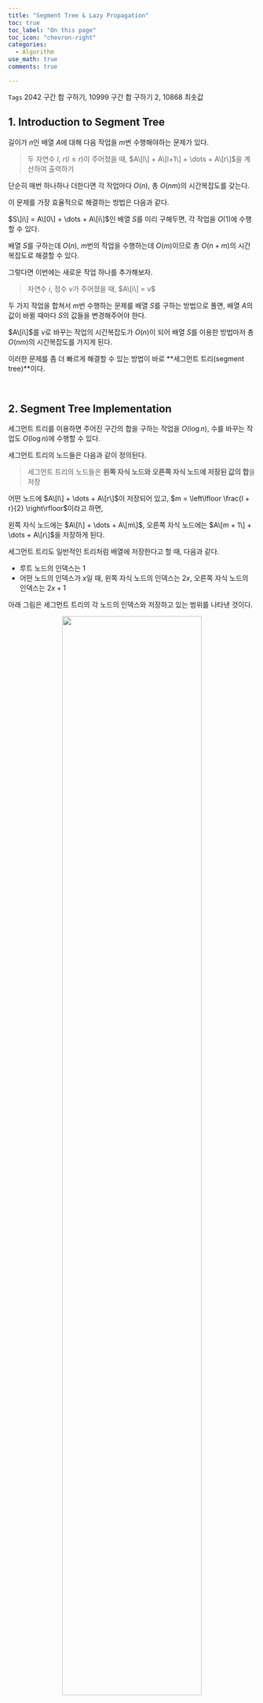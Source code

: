```yaml
---
title: "Segment Tree & Lazy Propagation"
toc: true
toc_label: "On this page"
toc_icon: "chevron-right"
categories:
  - Algorithm
use_math: true
comments: true

---
```


`Tags` 2042 구간 합 구하기, 10999 구간 합 구하기 2, 10868 최솟값

## 1. Introduction to Segment Tree

길이가 $n$인 배열 $A$에 대해 다음 작업을 $m$번 수행해야하는 문제가 있다.

> 두 자연수 $l$, $r$($l \leq r$)이 주어졌을 때, $A\[l\] + A\[l+1\] + \dots + A\[r\]$을 계산하여 출력하기

단순히 매번 하나하나 더한다면 각 작업마다 $O(n)$, 총 $O(nm)$의 시간복잡도를 갖는다.

이 문제를 가장 효율적으로 해결하는 방법은 다음과 같다.

$S\]i\] = A\[0\] + \dots + A\[i\]$인 배열 $S$를 미리 구해두면, 각 작업을 $O(1)$에 수행할 수 있다.

배열 $S$를 구하는데 $O(n)$, $m$번의 작업을 수행하는데 $O(m)$이므로 총 $O(n + m)$의 시간복잡도로 해결할 수 있다.

그렇다면 이번에는 새로운 작업 하나를 추가해보자.

> 자연수 $i$, 정수 $v$가 주어졌을 때, $A\[i\] = v$

두 가지 작업을 합쳐서 $m$번 수행하는 문제를 배열 $S$를 구하는 방법으로 풀면, 배열 $A$의 값이 바뀔 때마다 $S$의 값들을 변경해주어야 한다.

$A\[i\]$를 $v$로 바꾸는 작업의 시간복잡도가 $O(n)$이 되어 배열 $S$를 이용한 방법마저 총 $O(nm)$의 시간복잡도를 가지게 된다.

이러한 문제를 좀 더 빠르게 해결할 수 있는 방법이 바로 **세그먼트 트리(segment tree)**이다.

<br/>

## 2. Segment Tree Implementation

세그먼트 트리를 이용하면 주어진 구간의 합을 구하는 작업을 $O(\log n)$, 수를 바꾸는 작업도 $O(\log n)$에 수행할 수 있다.

세그먼트 트리의 노드들은 다음과 같이 정의된다.

> 세그먼트 트리의 노드들은 **왼쪽 자식 노드와 오른쪽 자식 노드에 저장된 값의 합**을 저장

어떤 노드에 $A\[l\] + \dots + A\[r\]$이 저장되어 있고, $m = \left\lfloor \frac{l + r}{2} \right\rfloor$이라고 하면,

왼쪽 자식 노드에는 $A\[l\] + \dots + A\[m\]$, 오른쪽 자식 노드에는 $A\[m + 1\] + \dots + A\[r\]$을 저장하게 된다.

세그먼트 트리도 일반적인 트리처럼 배열에 저장한다고 할 때, 다음과 같다.

- 루트 노드의 인덱스는 1
- 어떤 노드의 인덱스가 $x$일 때, 왼쪽 자식 노드의 인덱스는 $2x$, 오른쪽 자식 노드의 인덱스는 $2x + 1$

아래 그림은 세그먼트 트리의 각 노드의 인덱스와 저장하고 있는 범위를 나타낸 것이다.

<center><img src="https://user-images.githubusercontent.com/88201512/153126398-195894ad-e55c-445d-8241-6254f29da5a1.jpg" width="75%" height="75%"></center>

이제 세그먼트 트리를 C++로 구현해보자.

---

### 2-1. Build Segment Tree

세그먼트 트리를 생성하는 코드는 다음과 같다.

```cpp
int buildSegtree(vector<int>& A, vector<int>& tree, int n, int s, int e)
{
    if (s == e) return tree[n] = a[s];
    
    int m = (s + e) / 2;
    return tree[n] = buildSegtree(a, tree, 2 * n, s, m) + buildSegtree(a, tree, 2 * n + 1, m + 1, e);
}
```

- `A`: 부분합을 구해야하는 벡터
- `tree`: 세그먼트 트리를 저장할 벡터
- `n`: 현재 탐색중인 노드의 인덱스
- `s, e`: `tree[n]`에 해당하는 구간

---

### 2-2. Get Sum

앞선 코드로 구현한 트리에서 $O(\log n)$에 부분합을 구하는 함수를 구현해보자.

현재 탐색 중인 노드를 $n$, 해당하는 구간을 $s$부터 $e$, 그리고 부분합을 구하고자 하는 구간을 $l$부터 $r$이라고 하면 다음과 같이 세 가지 케이스로 나눌 수 있다.

1. $\[l, r\]$와 $\[s, e\]$가 겹치지 않는 경우
2. $\[l, r\]$가 $\[s, e\]$를 완전히 포함하는 경우
3. $\[l, r\]$와 $\[s, e\]$가 겹쳐져 있는 경우(2번 경우 제외)

첫 번째 경우는 두 구간이 전혀 겹치지 않으므로 0을 반환한다.

두 번째 경우는 현재 탐색 중인 노드에 해당하는 구간이 구하고자 하는 구간에 포함되므로 `tree[n]`을 반환한다.

마지막 경우는 왼쪽 자식 노드와 오른쪽 자식 노드에 대해 탐색을 이어간다.

```cpp
int _sum(vector<int>& tree, int n, int s, int e, int l, int r)
{
    if (e < l || r < s) return 0;
    if (l <= s && e <= r) return tree[n];
    
    int m = (s + e) / 2;
    return _sum(tree, 2 * n, s, m, l, r) + _sum(tree, 2 * n + 1, m + 1, e, l ,r);
}
```

---

### 2-3. Update Value

마지막으로 배열 $A$의 값을 업데이트하는 작업을 $O(\log n)$에 수행하는 함수를 구현해보자.

어떤 $i$에 대해 $A\[i\]$의 값을 바꾸면 $i$가 포함된 구간들의 값을 모두 바꾸어주어야 한다.

```cpp
void _update(vector<int>& tree, int n, int s, int e, int i, int diff)
{
    if (i < s || e < i) return;
    
    tree[n] += diff;
    if (s != e)
    {
        int m = (s + e) / 2;
        _update(tree, 2 * n, s, m, diff);
        _update(tree, 2 * n + 1, m + 1, e, diff);
    }
}
```

> 주의: 배열 $A$의 값을 바꾸어주어야 한다!

<br/>

## 3. Lazy Propagation

만약 어떤 하나의 수를 업데이트하는 것이 아니라 **어떤 구간에 속하는 수들을 모두 업데이트**해야한다면 어떻게 될까?

앞서 구현한 방법으로는 하나의 수를 업데이트하는데 $O(\log n)$이기 때문에 구간 업데이트를 한 번 수행하는데 $O(n \log n)$이 걸린다.

**Lazy propagation**은 구간에 속하는 수들을 하나씩 업데이트하는 것이 아닌, **구간의 대표 노드를 업데이트**해서 $O(\log n)$에 수행하는 방법이다.

---

### 3-1. Algorithm

세그먼트 트리의 어떤 노드 $n$이 나타내는 구간을 $s$부터 $e$라고 하자.

$s$부터 $e$까지의 구간에 어떤 값 $d$가 더해졌다는 정보를 $lazy\[n\] = d$로 표현할 것이다.

이 정보를 처리해서 세그먼트 트리에 저장된 값을 업데이트하는 과정은 다음과 같다.

1. 노드 $n$에 저장된 값인 $tree\[n\]$에는 $(e - s + 1) \times lazy\[n\]$를 더해준다.
2. 노드 $n$이 리프 노드이면($s = e$) 더 이상 정보를 전파할 곳이 없으므로 종료.
3. 노드 $n$이 리프 노드가 아니면, 해당 노드의 왼쪽 자식 노드와 오른쪽 자식 노드에 업데이트 정보를 전파해준다.
4. 업데이트 정보가 여러 번 적용되는 것을 방지하기 위해 $lazy\[n\]$의 값을 0으로 바꾸어준다.

위 과정만 보면, 트리를 DFS로 탐색하면서 업데이트된 구간과 겹치는 모든 노드에 정보를 전파하는 것처럼 보일 것이다.

그런데 해당되는 모든 노드를 업데이트하는 것은 결국 $O(n \log n)$이라서 하나씩 업데이트하는 것과 별반 다르지 않다는 사실을 알 수 있다.

이는 **정보를 게으르게 전파함으로써** 해결할 수 있다.

이게 무슨 말이냐면, 다음을 만족하는 **구간의 대표 노드에게만 정보를 전파**해두라는 의미이다.

> 업데이트한 구간을 $l, r$($l \leq r$), 노드 $n$에 해당하는 구간을 $s, e$($s \leq e$)라고 하면 구간 대표 노드는 다음을 만족한다.
> 
> \begin{aligned}
> l \leq s, e \leq r
> \end{aligned}
> 
> 즉, 업데이트한 구간에 완전히 포함되는 노드를 뜻한다.

그렇다면 이 정보를 **언제** 자식 노드들에 전파할까?

바로 **해당 노드 또는 해당 노드의 자손 노드의 값이 필요할 때** 업데이트를 적용해주면서 전파하게 된다.

예를 들어 $n = 10$인 세그먼트 트리에서 구간 $\[2, 7\]$에 업데이트를 해주면 다음과 같다.

<center><img src="https://user-images.githubusercontent.com/88201512/153135286-107d3e91-9870-4170-b5e2-f644d7019824.jpg" width="70%" height="70%"></center>

이처럼 굳이 노드에 저장된 값을 업데이트할 필요가 없으면, 구간의 대표 노드들에만 업데이트 정보를 저장해두는 것이다.

여기서 만약 구간 $\[3, 5\]$의 부분합을 구하는 명령이 주어지면 아래와 같은 순서로 전파된다.

<center><img src="https://user-images.githubusercontent.com/88201512/153135748-15036f48-12f4-4a26-b56e-99635a34bc0f.jpg" width="80%" height="80%"></center>

지금도 필요한 노드의 값만 업데이트해주는 것을 알 수 있다.

---

### 3-2. Implementation

이제 lazy propagation을 적용한 세그먼트 트리를 구현해보자.

먼저, 노드 $n$에 업데이트 정보 $lazy\[n\]$을 적용하고 자식 노드들로 전파하는 함수를 구현하였다.

```cpp
void lazyPropagation(vector<ll>& tree, vector<ll>& lazy, int n, int s, int e)
{
    tree[n] += (e - s + 1) * lazy[n]; // 구간의 길이만큼 곱해서 더해준다.
    if (s != e) // 리프 노드가 아니라면, 자식 노드로 정보를 전파
    {
        lazy[2 * n] += lazy[n];
        lazy[2 * n + 1] += lazy[n];
    }
    lazy[n] = 0; // 업데이트를 처리한 노드는 lazy[n]을 0으로 바꾸어준다.
}
```

이제 이 함수를 구간 업데이트 함수 `_updateRange()`와 부분합을 구하는 함수 `_sum()`에 적용시켜준다.

```cpp
ll _sum(vector<ll>& tree, vector<ll>& lazy, int n, int s, int e, int l, int r)
{
    if (lazy[n] != 0) lazyPropagation(tree, lazy, n, s, e); // 업데이트 정보가 남아있으면 처리해준다.
    
    if (e < l || r < s) return 0;
    if (l <= s && e <= r) return tree[n];
    
    int m = (s + e) / 2;
    return _sum(tree, lazy, 2 * n, s, m, l, r) + _sum(tree, lazy, 2 * n + 1, m + 1, e, l ,r);
}

void _updateRange(vector<ll>& tree, vector<ll>& lazy, int n, int s, int e, int l, int r, ll diff)
{
    if (lazy[n] != 0) lazyPropagation(tree, lazy, n, s, e); // 업데이트 정보가 남아있으면 처리해준다.
    
    if (r < s || e < l) return;
    
    if (l <= s && e <= r) // 구간 대표 노드까지만 정보를 전파하고 종료!
    {
        lazy[n] = diff;
        lazyPropagation(tree, lazy, n, s, e);
        return;
    }
    
    int m = (s + e) / 2; // 구간 대표 노드가 아니라면, 자식 노드들에게 전파
    _updateRange(tree, lazy, 2 * n, s, m, l, r, diff);
    _updateRange(tree, lazy, 2 * n + 1, m + 1, e, l, r, diff);
    
    tree[n] = tree[2 * n] + tree[2 * n + 1]; // 자식 노드의 정보를 부모 노드에 적용
}
```

마지막 `tree[n] = tree[2 * n] + tree[2 * n + 1];`가 필요한 이유는 **자손 노드에 저장된 업데이트 정보를 조상 노드가 필요로 하는 상황**이 나올 수 있기 때문이다.

예를 들어 구간 $\[3, 4\]$에 업데이트가 발생한 뒤 구간 $\[1, 5\]$의 부분합을 구해야한다면, $\[3, 4\]$에 해당하는 노드에 적용된 업데이트를 조상 노드들에게도 적용시켜야한다.

<br/>

## 4. Related Problems

세그먼트 트리를 이용해서 문제를 풀어보자.

### [백준] 2042. 구간 합 구하기

[백준 2042. 구간 합 구하기 문제 링크](https://www.acmicpc.net/problem/2042)

수의 개수 $N(1 \leq N \leq 10^6)$, 수의 변경이 일어나는 횟수 $M(1 \leq M \leq 10^4)$, 구간의 합을 구하는 횟수 $K(1 \leq K \leq 10^4)$가 주어진다.

명령은 세 정수 $a, b, c$로 주어진다.

$a = 1$이면 $b$번째 수를 $c$로 바꾸라는 의미이고, $a = 2$이면 $b$번째 수부터 $c$번째 수까지의 합을 출력하면 된다.

**[SOLUTION]**

앞에서 구현한 세그먼트 트리 코드를 그대로 이용하면 된다.

<details>
<summary> 전체 코드 </summary>
<div markdown="1">
```cpp
#include <iostream>
#include <vector>
#include <cmath>
using namespace std;
typedef long long ll;

ll buildSegtree(vector<ll>& A, vector<ll>& tree, int n, int s, int e)
{
    if (s == e) return tree[n] = A[s];
    
    int m = (s + e) / 2;
    return tree[n] = buildSegtree(A, tree, 2 * n, s, m) + buildSegtree(A, tree, 2 * n + 1, m + 1, e);
}

ll _sum(vector<ll>& tree, int n, int s, int e, int l, int r)
{
    if (e < l || r < s) return 0;
    if (l <= s && e <= r) return tree[n];
    
    int m = (s + e) / 2;
    return _sum(tree, 2 * n, s, m, l, r) + _sum(tree, 2 * n + 1, m + 1, e, l ,r);
}

void _update(vector<ll>& tree, int n, int s, int e, int i, ll diff)
{
    if (i < s || e < i) return;
    
    tree[n] += diff;
    if (s != e)
    {
        int m = (s + e) / 2;
        _update(tree, 2 * n, s, m, i, diff);
        _update(tree, 2 * n + 1, m + 1, e, i, diff);
    }
}

int main()
{
    ios_base::sync_with_stdio(false);
    cin.tie(NULL); cout.tie(NULL);
    
    int N, M, K; cin >> N >> M >> K;
    
    int h = (int) ceil(log2(N)); // 트리의 높이
    vector<ll> A(N + 1), tree(1 << (h + 1));
    for(int i = 1; i <= N; i++) cin >> A[i];
    buildSegtree(A, tree, 1, 1, N);
    
    for(int i = 0; i < M + K; i++)
    {
        ll a, b, c; cin >> a >> b >> c;
        if (a == 1)
        {
            _update(tree, 1, 1, N, b, c - A[b]);
            A[b] = c;
        }
        else cout << _sum(tree, 1, 1, N, b, c) << "\n";
    }
}
```
</div>
</details>

---

### [백준] 10868. 최솟값

[백준 10868. 최솟값 문제 링크](https://www.acmicpc.net/problem/10868)

수의 개수 $N(1 \leq N \leq 10^5)$과 연산의 개수 $M(1 \leq M \leq 10^5)$가 주어진다.

각 연산은 두 정수 $a, b$로 이루어져 있고, $a$번째 정수부터 $b$번째 정수까지의 정수들 중 최솟값을 출력하면 된다.

**[SOLUTION]**

부분합 대신 최솟값을 저장하는 세그먼트 트리를 구현하면 된다.

<details>
<summary> 전체 코드 </summary>
<div markdown="1">
```cpp
#include <iostream>
#include <vector>
#include <cmath>
using namespace std;
typedef long long ll;
const int INF = 1000000001;

ll buildSegtree(vector<ll>& A, vector<ll>& tree, int n, int s, int e)
{
    if (s == e) return tree[n] = A[s];
    
    int m = (s + e) / 2;
    return tree[n] = min(buildSegtree(A, tree, 2 * n, s, m), buildSegtree(A, tree, 2 * n + 1, m + 1, e));
}

ll _min(vector<ll>& tree, int n, int s, int e, int l, int r)
{
    if (e < l || r < s) return INF; // 최솟값을 구하는 문제이므로, 구간이 겹치지 않으면 큰 값을 반환
    if (l <= s && e <= r) return tree[n];
    
    int m = (s + e) / 2;
    return min(_min(tree, 2 * n, s, m, l, r), _min(tree, 2 * n + 1, m + 1, e, l ,r));
}

int main()
{
    ios_base::sync_with_stdio(false);
    cin.tie(NULL); cout.tie(NULL);
    
    int N, M; cin >> N >> M;
    
    int h = (int) ceil(log2(N)); // 트리의 높이
    vector<ll> A(N + 1), tree(1 << (h + 1));
    for(int i = 1; i <= N; i++) cin >> A[i];
    buildSegtree(A, tree, 1, 1, N);
    
    for(int i = 0; i < M; i++)
    {
        int a, b; cin >> a >> b;
        cout << _min(tree, 1, 1, N, a, b) << "\n";
    }
}
```
</div>
</details>

---

### [백준] 10999. 구간 합 구하기 2

[백준 10999. 구간 합 구하기 2 문제 링크](https://www.acmicpc.net/problem/10999)

하나의 값을 업데이트하는 대신 **구간을 업데이트**한다는 점만 제외하면 2042. 구간 합 구하기 문제와 동일하다.

**[SOLUTION]**

Lazy propagation을 적용한 segment tree를 구현하여 해결할 수 있다.

<details>
<summary> 전체 코드 </summary>
<div markdown="1">
```cpp
#include <iostream>
#include <vector>
#include <cmath>
using namespace std;
typedef long long ll;

ll buildSegtree(vector<ll>& A, vector<ll>& tree, int n, int s, int e)
{
    if (s == e) return tree[n] = A[s];
    
    int m = (s + e) / 2;
    return tree[n] = buildSegtree(A, tree, 2 * n, s, m) + buildSegtree(A, tree, 2 * n + 1, m + 1, e);
}

void lazyPropagation(vector<ll>& tree, vector<ll>& lazy, int n, int s, int e)
{
    tree[n] += (e - s + 1) * lazy[n];
    if (s != e)
    {
        lazy[2 * n] += lazy[n];
        lazy[2 * n + 1] += lazy[n];
    }
    lazy[n] = 0;
}

ll _sum(vector<ll>& tree, vector<ll>& lazy, int n, int s, int e, int l, int r)
{
    if (lazy[n] != 0) lazyPropagation(tree, lazy, n, s, e);
    
    if (e < l || r < s) return 0;
    if (l <= s && e <= r) return tree[n];
    
    int m = (s + e) / 2;
    return _sum(tree, lazy, 2 * n, s, m, l, r) + _sum(tree, lazy, 2 * n + 1, m + 1, e, l ,r);
}

void _updateRange(vector<ll>& tree, vector<ll>& lazy, int n, int s, int e, int l, int r, ll diff)
{
    if (lazy[n] != 0) lazyPropagation(tree, lazy, n, s, e);
    
    if (r < s || e < l) return;
    
    if (l <= s && e <= r)
    {
        lazy[n] = diff;
        lazyPropagation(tree, lazy, n, s, e);
        return;
    }
    
    int m = (s + e) / 2;
    _updateRange(tree, lazy, 2 * n, s, m, l, r, diff);
    _updateRange(tree, lazy, 2 * n + 1, m + 1, e, l, r, diff);
    
    tree[n] = tree[2 * n] + tree[2 * n + 1];
}

int main()
{
    ios_base::sync_with_stdio(false);
    cin.tie(NULL); cout.tie(NULL);
    
    int N, M, K; cin >> N >> M >> K;
    
    vector<ll> A(N + 1);
    for(int i = 1; i <= N; i++) cin >> A[i];
    
    int h = (int) ceil(log2(N));
    vector<ll> tree(1 << (h + 1)), lazy(1 << (h + 1));
    buildSegtree(A, tree, 1, 1, N);
    
    for(int i = 0; i < M + K; i++)
    {
        ll a, b, c, d; cin >> a >> b >> c;
        if (a == 1)
        {
            cin >> d;
            _updateRange(tree, lazy, 1, 1, N, b, c, d);
        }
        else cout << _sum(tree, lazy, 1, 1, N, b, c) << "\n";
    }
}
```
</div>
</details>


<br/>

## References

[1] [BAEKJOON, '세그먼트 트리 (Segment Tree)'](https://www.acmicpc.net/blog/view/9)  
[2] [bowbowbow, 'Segment Tree and Lazy Propagation'](https://bowbowbow.tistory.com/4)  
